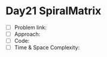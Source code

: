 # Day21 SpiralMatrix

- [ ] Problem link: 
- [ ] Approach:
- [ ] Code:
- [ ] Time & Space Complexity:
